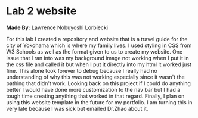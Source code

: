 # Lab 2 website

**Made By:** Lawrence Nobuyoshi Lorbiecki

For this lab I created a repository and website that is a travel guide for the city of Yokohama which is where my family lives. I used styling in CSS from W3 Schools as well as the format given to us to create my website.
One issue that I ran into was my background image not working when I put it in the css file and called it but when I put it directly into my html it worked just fine. This alone took forever to debug because I really had
no understanding of why this was not working especially since it wasn't the pathing that didn't work. Looking back on this project if I could do anything better I would have done more customization to the nav bar but I had
a tough time creating anything that worked in that regard. Finally, I plan on using this website template in the future for my portfolio. I am turning this in very late because I was sick but emailed Dr.Zhao about it. 